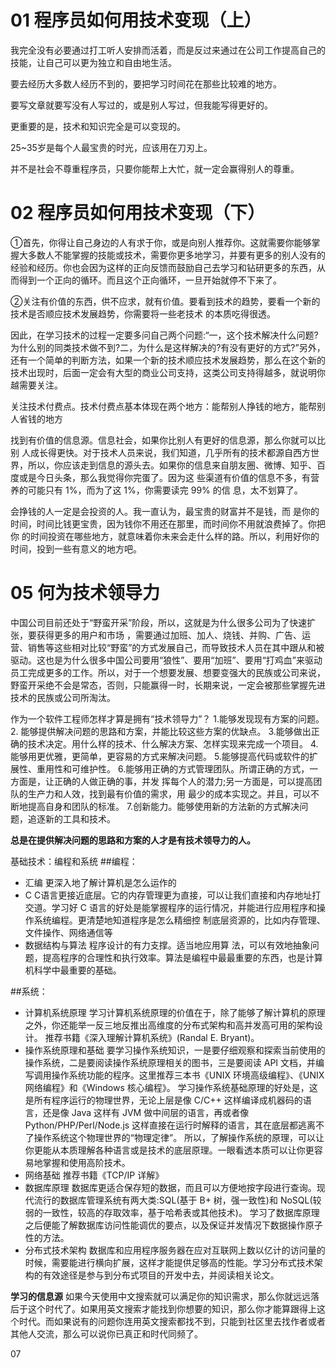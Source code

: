 # 01 程序员如何用技术变现（上）
我完全没有必要通过打工听人安排而活着，而是反过来通过在公司工作提高自己的技能，让自己可以更为独立和自由地生活。

要去经历大多数人经历不到的，要把学习时间花在那些比较难的地方。

要写文章就要写没有人写过的，或是别人写过，但我能写得更好的。

更重要的是，技术和知识完全是可以变现的。

25~35岁是每个人最宝贵的时光，应该用在刀刃上。

并不是社会不尊重程序员，只要你能帮上大忙，就一定会赢得别人的尊重。

# 02  程序员如何用技术变现（下）
①首先，你得让自己身边的人有求于你，或是向别人推荐你。这就需要你能够掌握大多数人不能掌握的技能或技术，需要你更多地学习，并要有更多的别人没有的经验和经历。你也会因为这样的正向反馈而鼓励自己去学习和钻研更多的东西，从而得到一个正向的循环。而且这个正向循环，一旦开始就停不下来了。

②关注有价值的东西，供不应求，就有价值。要看到技术的趋势，要看一个新的技术是否顺应技术发展趋势，你需要将一些老技术 的本质吃得很透。

因此，在学习技术的过程一定要多问自己两个问题:“一，这个技术解决什么问题?为什么别的同类技术做不到?二，为什么是这样解决的?有没有更好的方式?”另外，还有一个简单的判断方法，如果一个新的技术顺应技术发展趋势，那么在这个新的技术出现时，后面一定会有大型的商业公司支持，这类公司支持得越多，就说明你越需要关注。

关注技术付费点。技术付费点基本体现在两个地方：能帮别人挣钱的地方，能帮别人省钱的地方

找到有价值的信息源。信息社会，如果你比别人有更好的信息源，那么你就可以比别 人成长得更快。对于技术人员来说，我们知道，几乎所有的技术都源自西方世界，所以，你应该走到信息的源头去。如果你的信息来自朋友圈、微博、知乎、百度或是今日头条，那么我觉得你完蛋了。因为这 些渠道有价值的信息不多，有营养的可能只有 1%，而为了这 1%，你需要读完 99% 的信 息，太不划算了。

会挣钱的人一定是会投资的人。我一直认为，最宝贵的财富并不是钱，而 是你的时间，时间比钱更宝贵，因为钱你不用还在那里，而时间你不用就浪费掉了。你把你 的时间投资在哪些地方，就意味着你未来会走什么样的路。所以，利用好你的时间，投到一些有意义的地方吧。

# 05  何为技术领导力
中国公司目前还处于“野蛮开采”阶段，所以，这就是为什么很多公司为了快速扩张，要获得更多的用户和市场 ，需要通过加班、加人、烧钱、并购、广告、运营、销售等这些相对比较“野蛮”的方式发展自己，而导致技术人员在其中跟从和被驱动。这也是为什么很多中国公司要用“狼性”、要用“加班”、要用“打鸡血”来驱动员工完成更多的工作。所以，对于一个想要发展、想要变强大的民族或公司来说，野蛮开采绝不会是常态，否则，只能赢得一时，长期来说，一定会被那些掌握先进技术的民族或公司所淘汰。

作为一个软件工程师怎样才算是拥有“技术领导力”？
1.能够发现现有方案的问题。
2. 能够提供解决问题的思路和方案，并能比较这些方案的优缺点。 
3.能够做出正确的技术决定。用什么样的技术、什么解决方案、怎样实现来完成一个项目。 
4.能够用更优雅，更简单，更容易的方式来解决问题。
5.能够提高代码或软件的扩展性、重用性和可维护性。
6.能够用正确的方式管理团队。所谓正确的方式，一方面是，让正确的人做正确的事，并发 挥每个人的潜力;另一方面是，可以提高团队的生产力和人效，找到最有价值的需求，用 最少的成本实现之。并且，可以不断地提高自身和团队的标准。
7.创新能力。能够使用新的方法新的方式解决问题，追逐新的工具和技术。

**总是在提供解决问题的思路和方案的人才是有技术领导力的人。**

基础技术：编程和系统
##编程：
- 汇编
更深入地了解计算机是怎么运作的
- C
C语言更接近底层。它的内存管理更为直接，可以让我们直接和内存地址打交道。学习好 C 语言的好处是能掌握程序的运行情况，并能进行应用程序和操作系统编程。更清楚地知道程序是怎么精细控 制底层资源的，比如内存管理、文件操作、网络通信等
- 数据结构与算法
程序设计的有力支撑。适当地应用算 法，可以有效地抽象问题，提高程序的合理性和执行效率。算法是编程中最最重要的东西，也是计算机科学中最重要的基础。

##系统：
- 计算机系统原理
学习计算机系统原理的价值在于，除了能够了解计算机的原理之外，你还能举一反三地反推出高维度的分布式架构和高并发高可用的架构设计。
推荐书籍《深入理解计算机系统》(Randal E. Bryant)。
- 操作系统原理和基础
要学习操作系统知识，一是要仔细观察和探索当前使用的操作系统，二是要阅读操作系统原理相关的图书，三是要阅读 API 文档，并编写调用操作系统功能的程序。这里推荐三本书《UNIX 环境高级编程》、《UNIX 网络编程》和《Windows 核心编程》。 学习操作系统基础原理的好处是，这是所有程序运行的物理世界，无论上层是像 C/C++ 这样编译成机器码的语言，还是像 Java 这样有 JVM 做中间层的语言，再或者像 Python/PHP/Perl/Node.js 这样直接在运行时解释的语言，其在底层都逃离不了操作系统这个物理世界的“物理定律”。 所以，了解操作系统的原理，可以让你更能从本质理解各种语言或是技术的底层原理。一眼看透本质可以让你更容易地掌握和使用高阶技术。
- 网络基础
推荐书籍《TCP/IP 详解》
- 数据库原理
数据库更适合保存短的数据，而且可以方便地按字段进行查询。现代流行的数据库管理系统有两大类:SQL(基于 B+ 树，强一致性)和 NoSQL(较弱的一致性，较高的存取效率，基于哈希表或其他技术)。 学习了数据库原理之后便能了解数据库访问性能调优的要点，以及保证并发情况下数据操作原子性的方法。
- 分布式技术架构
数据库和应用程序服务器在应对互联网上数以亿计的访问量的时候，需要能进行横向扩展，这样才能提供足够高的性能。学习分布式技术架构的有效途径是参与到分布式项目的开发中去，并阅读相关论文。

**学习的信息源**
如果今天使用中文搜索就可以满足你的知识需求，那么你就远远落后于这个时代了。如果用英文搜索才能找到你想要的知识，那么你才能算跟得上这个时代。而如果说有的问题你连用英文搜索都找不到，只能到社区里去找作者或者其他人交流，那么可以说你已真正和时代同频了。

07
